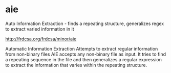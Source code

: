 # aie
Auto Information Extraction - finds a repeating structure, generalizes regex to extract varied information in it

http://frdcsa.org/frdcsa/minor/aie

<system>
  <title>
    AIE
  </title>
  <acronym-expansion>
    Automatic Information Extraction
  </acronym-expansion>
  <short-description>
    Attempts to extract regular information from non-binary files
  </short-description>
  <medium-description>
    AIE accepts any non-binary file as input.  It tries to find a
    repeating sequence in the file and then generalizes a regular
    expression to extract the information that varies within the
    repeating structure.
    <!-- Similar to extended description for Debian.
	 
	 QUOTED FROM DEBIAN POLICY

	 3.4.2 The extended description

	 Do not try to continue  the single line synopsis into the extended
	 description.  This   will  not   work  correctly  when   the  full
	 description  is  displayed, and  makes  no  sense  where only  the
	 summary (the single line synopsis) is available.

	 The extended description should describe what the package does and
	 how  it relates  to  the rest  of  the system  (in  terms of,  for
	 example, which subsystem it is which part of).

	 The description field  needs to make sense to  anyone, even people
	 who  have  no idea  about  any of  the  things  the package  deals
	 with.[6]
    -->
    <summary>
      <!-- What does the system do? -->
    </summary>
    <relationship>
      <!-- What is the relation to the rest of the FRDCSA? -->
    </relationship>
    <lay-description>
      <!-- Give a non-technical description of what the system does. -->
    </lay-description>
  </medium-description>
  <long-description>
    <intro>
      <!-- Long  description goes on  the codebase  website as  the Project
	   Description.  One  or more  paragraphs that gives  very detailed
	   information about the project or codebase.
      -->
    </intro>
    <provides>
      <!-- What does package do technically? -->
      <capability>
      </capability>
    </provides>
    <relationships>
      <!-- What is the technical relation to FRDCSA subsystems? -->
      <subsystems>
      </subsystems>
      <supersystems>
      </supersystems>
      <package-dependencies>
	<!-- What Debian packages does this depend on? -->
      </package-dependencies>
      <other-dependencies>
	<!-- What codebases does this depend on? -->
      </other-dependencies>
    </relationships>
    <technical-description>
      <!-- Give a detailed technical description. -->
    </technical-description>
    <relevant-information>
      <!-- Give any other relevant information. -->
    </relevant-information>
    <conclusion>
    </conclusion>
    <links>
      <link>
      </link>
    </links>
  </long-description>
</system>
